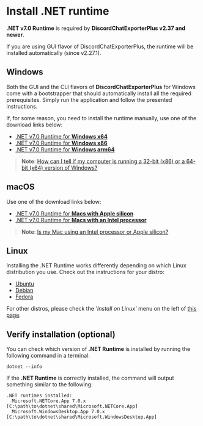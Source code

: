 # Install .NET runtime

**.NET v7.0 Runtime** is required by **DiscordChatExporterPlus v2.37 and newer**.

If you are using GUI flavor of DiscordChatExporterPlus, the runtime will be installed automatically (since v2.27.1).

## Windows

Both the GUI and the CLI flavors of **DiscordChatExporterPlus** for Windows come with a bootstrapper that should automatically install all the required prerequisites. Simply run the application and follow the presented instructions.

If, for some reason, you need to install the runtime manually, use one of the download links below:

- [.NET v7.0 Runtime for **Windows x64**](https://dotnet.microsoft.com/download/dotnet/thank-you/runtime-desktop-7.0.13-windows-x64-installer)
- [.NET v7.0 Runtime for **Windows x86**](https://dotnet.microsoft.com/download/dotnet/thank-you/runtime-desktop-7.0.13-windows-x86-installer)
- [.NET v7.0 Runtime for **Windows arm64**](https://dotnet.microsoft.com/en-us/download/dotnet/thank-you/runtime-desktop-7.0.13-windows-arm64-installer)

> **Note**:
> [How can I tell if my computer is running a 32-bit (x86) or a 64-bit (x64) version of Windows?](https://support.microsoft.com/help/15056/windows-32-64-bit-faq)

## macOS

Use one of the download links below:

- [.NET v7.0 Runtime for **Macs with Apple silicon**](https://dotnet.microsoft.com/download/dotnet/thank-you/runtime-7.0.13-macos-arm64-installer)
- [.NET v7.0 Runtime for **Macs with an Intel processor**](https://dotnet.microsoft.com/download/dotnet/thank-you/runtime-7.0.13-macos-x64-installer)

> **Note**:
> [Is my Mac using an Intel processor or Apple silicon?](https://support.apple.com/HT211814)

## Linux

Installing the .NET Runtime works differently depending on which Linux distribution you use. Check out the instructions for your distro:

- [Ubuntu](https://docs.microsoft.com/dotnet/core/install/linux-ubuntu)
- [Debian](https://docs.microsoft.com/dotnet/core/install/linux-debian)
- [Fedora](https://docs.microsoft.com/dotnet/core/install/linux-fedora)

For other distros, please check the _'Install on Linux'_ menu on the left of [this page](https://docs.microsoft.com/dotnet/core/install/linux).

## Verify installation (optional)

You can check which version of **.NET Runtime** is installed by running the following command in a terminal:

```console
dotnet --info
```

If the **.NET Runtime** is correctly installed, the command will output something similar to the following:

```console
.NET runtimes installed:
  Microsoft.NETCore.App 7.0.x [C:\path\to\dotnet\shared\Microsoft.NETCore.App]
  Microsoft.WindowsDesktop.App 7.0.x [C:\path\to\dotnet\shared\Microsoft.WindowsDesktop.App]
```